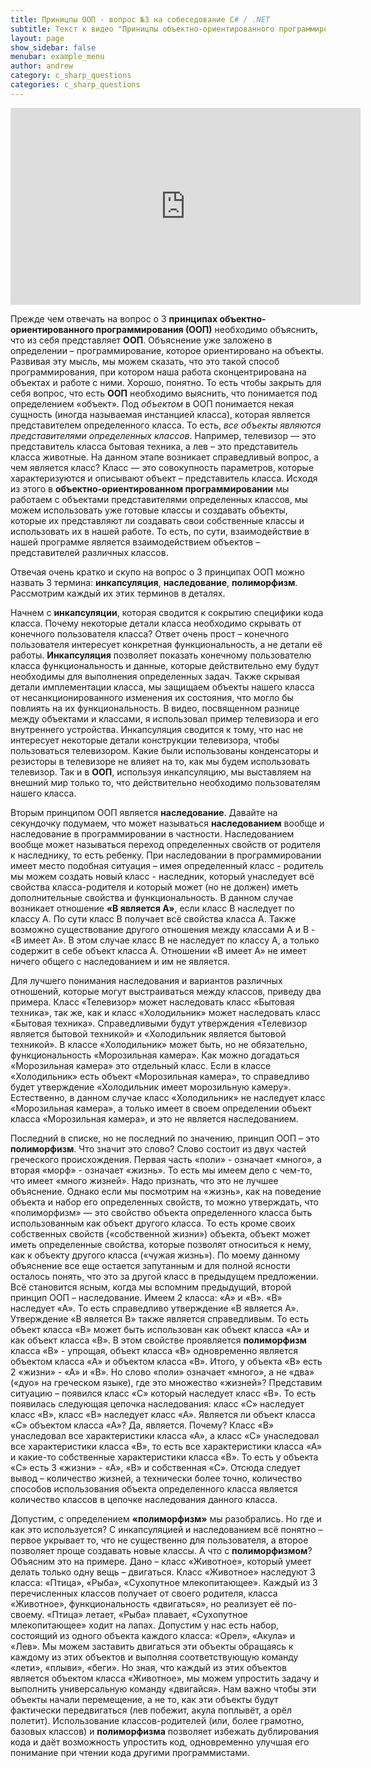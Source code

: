 ```yaml
---
title: Приницпы ООП - вопрос №3 на собеседование C# / .NET
subtitle: Текст к видео "Приницпы объектно-ориентированного программирования" на канале YouTube
layout: page
show_sidebar: false
menubar: example_menu
author: andrew
category: c_sharp_questions
categories: c_sharp_questions
---
```


<center>
<iframe width="560" height="315" src="https://www.youtube.com/embed/EcLdg15t9pI" 
frameborder="0" allow="accelerometer; autoplay; 
encrypted-media; gyroscope; picture-in-picture" allowfullscreen></iframe>
</center>

Прежде чем отвечать на вопрос о 3 **принципах объектно-ориентированного программирования (ООП)** необходимо объяснить, что из себя представляет **ООП**. 
Объяснение уже заложено в определении – программирование, которое ориентировано на объекты. Развивая эту мысль, мы можем сказать, что это такой способ программирования, 
при котором наша работа сконцентрирована на объектах и работе с ними. Хорошо, понятно. То есть чтобы закрыть для себя вопрос, что есть **ООП** необходимо выяснить, 
что понимается под определением «объект». Под *объектом* в ООП понимается некая сущность (иногда называемая инстанцией класса), которая является представителем 
определенного класса. То есть, *все объекты являются представителями определенных классов*. Например, телевизор — это представитель класса бытовая техника, 
а лев – это представитель класса животные. На данном этапе возникает справедливый вопрос, а чем является класс? Класс — это совокупность параметров, 
которые характеризуются и описывают объект – представитель класса. Исходя из этого в **объектно-ориентированном программировании** мы работаем с объектами 
представителями определенных классов, мы можем использовать уже готовые классы и создавать объекты, которые их представляют ли создавать свои собственные 
классы и использовать их в нашей работе. То есть, по сути, взаимодействие в нашей программе является взаимодействием объектов – представителей различных классов.

Отвечая очень кратко и скупо на вопрос о 3 принципах ООП можно назвать 3 термина: **инкапсуляция**, **наследование**, **полиморфизм**. Рассмотрим каждый их этих терминов в деталях.

Начнем с **инкапсуляции**, которая сводится к сокрытию специфики кода класса. Почему некоторые детали класса необходимо скрывать от конечного пользователя класса? 
Ответ очень прост – конечного пользователя интересует конкретная функциональность, а не детали её работы. **Инкапсуляция** позволяет показать 
конечному пользователю класса функциональность и данные, которые действительно ему будут необходимы для выполнения определенных задач. Также скрывая детали имплементации
 класса, мы защищаем объекты нашего класса от несанкционированного изменения их состояния, что могло бы повлиять на их функциональность. В видео, посвященном разнице между 
 объектами и классами, я использовал пример телевизора и его внутреннего устройства. Инкапсуляция сводится к тому, что нас не интересует некоторые детали конструкции телевизора, 
 чтобы пользоваться телевизором. Какие были использованы конденсаторы и резисторы в телевизоре не влияет на то, как мы будем использовать телевизор. Так и в **ООП**, используя 
 инкапсуляцию, мы выставляем на внешний мир только то, что действительно необходимо пользователям нашего класса.
 
Вторым принципом ООП является **наследование**. Давайте на секундочку подумаем, что может называться **наследованием** вообще и наследование в программировании в частности. 
Наследованием вообще может называться переход определенных свойств от родителя к наследнику, то есть ребенку. При наследовании в программировании имеет место подобная 
ситуация – имея определенный класс - родитель мы можем создать новый класс - наследник, который унаследует всё свойства класса-родителя и который может (но не должен) иметь 
дополнительные свойства и функциональность. В данном случае возникает отношение **«B является А»**, если класс В наследует по классу А. По сути класс В получает всё свойства 
класса А. Также возможно существование другого отношения между классами А и В - «В имеет А». В этом случае класс В не наследует по классу А, а только содержит в себе 
объект класса А. Отношении «В имеет А» не имеет ничего общего с наследованием и им не является.

 Для лучшего понимания наследования и вариантов различных отношений, которые могут выстраиваться между классов, приведу два примера. Класс «Телевизор» может наследовать 
 класс «Бытовая техника», так же, как и класс «Холодильник» может наследовать класс «Бытовая техника». Справедливыми будут утверждения «Телевизор является бытовой техникой» 
 и «Холодильник является бытовой техникой». В классе «Холодильник» может быть, но не обязательно, функциональность «Морозильная камера». Как можно догадаться «Морозильная 
 камера» это отдельный класс. Если в классе «Холодильник» есть объект «Морозильная камера», то справедливо будет утверждение «Холодильник имеет морозильную камеру». 
 Естественно, в данном случае класс «Холодильник» не наследует класс «Морозильная камера», а только имеет в своем определении объект класса «Морозильная камера», и это не 
 является наследованием.
 
Последний в списке, но не последний по значению, принцип ООП – это **полиморфизм**. Что значит это слово? Слово состоит из двух частей греческого происхождения. 
Первая часть «поли» - означает «много», а вторая «морф» - означает «жизнь». То есть мы имеем дело с чем-то, что имеет «много жизней». Надо признать, что это не лучшее объяснение. 
Однако если мы посмотрим на «жизнь», как на поведение объекта и набор его определенных свойств, то можно утверждать, что «полиморфизм» — это свойство объекта определенного класса 
быть использованным как объект другого класса. То есть кроме своих собственных свойств («собственной жизни») объекта, объект может иметь определенные свойства, которые позволят 
относиться к нему, как к объекту другого класса («чужая жизнь»). По моему данному объяснение все еще остается запутанным и для полной ясности осталось понять, что это за другой 
класс в предыдущем предложении. Всё становится ясным, когда мы вспомним предыдущий, второй принцип ООП – наследование. Имеем 2 класса: «А» и «В». «В» наследует «А». То есть 
справедливо утверждение «В является А». Утверждение «В является В» также является справедливым. То есть объект класса «В» может быть использован как объект класса «А» и как 
объект класса «В». В этом свойстве проявляется **полиморфизм** класса «В» - упрощая, объект класса «В» одновременно является объектом класса «А» и объектом класса «В». Итого, у 
объекта «В» есть 2 «жизни» - «А» и «В». Но слово «поли» означает «много», а не «два» («дуо» на греческом языке), где это множество «жизней»? 
Представим ситуацию – появился класс «С» который наследует класс «В». То есть появилась следующая цепочка наследования: класс «С» наследует класс «В», класс «В» наследует класс 
«А». Является ли объект класса «С» объектом класса «А»? Да, является. Почему? Класс «В» унаследовал все характеристики класса «А», а класс «С» унаследовал все характеристики 
класса «В», то есть все характеристики класса «А» и какие-то собственные характеристики класса «В». То есть у объекта «С» есть 3 «жизни» - «А», «В» и собственная «С». Отсюда 
следует вывод – количество жизней, а технически более точно, количество способов использования объекта определенного класса является количество классов в цепочке наследования 
данного класса.

Допустим, с определением **«полиморфизм»** мы разобрались. Но где и как это используется? С инкапсуляцией и наследованием всё понятно – первое укрывает то, что не существенно для 
пользователя, а второе позволяет проще создавать новые классы. А что с **полиморфизмом**? Объясним это на примере. Дано – класс «Животное», который умеет делать только одну вещь – 
двигаться. Класс «Животное» наследуют 3 класса: «Птица», «Рыба», «Сухопутное млекопитающее». Каждый из 3 перечисленных классов получает от своего родителя, класса «Животное», 
функциональность «двигаться», но реализует её по-своему. «Птица» летает, «Рыба» плавает, «Сухопутное млекопитающее» ходит на лапах. Допустим у нас есть набор, состоящий из 
одного объекта каждого класса: «Орел», «Акула» и «Лев». Мы можем заставить двигаться эти объекты обращаясь к каждому из этих объектов и выполняя соответствующую команду «лети», 
«плыви», «беги». Но зная, что каждый из этих объектов является объектом класса «Животное», мы можем упростить задачу и выполнить универсальную команду «двигайся». Нам важно 
чтобы эти объекты начали перемещение, а не то, как эти объекты будут фактически передвигаться (лев побежит, акула поплывёт, а орёл полетит). Использование классов-родителей 
(или, более грамотно, базовых классов) и **полиморфизма** позволяет избежать дублирования кода и даёт возможность упростить код, одновременно улучшая его понимание при чтении кода 
другими программистами.

